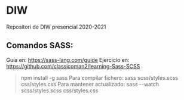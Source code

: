 # DIW
Repositori de DIW presencial 2020-2021

## Comandos SASS:
Guía en: https://sass-lang.com/guide
Ejercicio en: https://github.com/classicoman2/learning-Sass-SCSS
> npm install -g sass
Para compilar fichero:
> sass scss/styles.scss css/styles.css
Para mantener actualizado:
> sass --watch scss/styles.scss css/styles.css